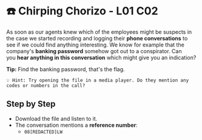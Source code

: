 # ☎️ Chirping Chorizo - L01 C02

As soon as our agents knew which of the employees might be suspects in the case we started recording and logging their **phone conversations** to see if we could find anything interesting. We know for example that the company's **banking password** somehow got out to a conspirator. Can you **hear anything in this conversation** which might give you an indication?

**Tip:** Find the banking password, that's the flag.

```
💡 Hint: Try opening the file in a media player. Do they mention any codes or numbers in the call?
```

## Step by Step

- Download the file and listen to it. 
- The conversation mentions a **reference number**: 
    - `08[REDACTED]LW` 

<!--- i literally don't know how to make this any easier to understand, oh well --->
